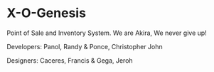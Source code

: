 # X-O-Genesis
Point of Sale and Inventory System.
We are Akira, We never give up!

Developers:
Panol, Randy &
Ponce, Christopher John

Designers:
Caceres, Francis &
Gega, Jeroh


